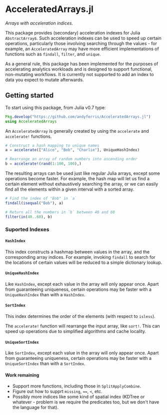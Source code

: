 # AcceleratedArrays.jl

*Arrays with acceleration indices.*

This package provides (secondary) acceleration indexes for Julia `AbstractArray`s. Such
acceleration indexes can be used to speed up certain operations, particularly those
involving searching through the values - for example, an `AcceleratedArray` may have more
efficient implementations of functions such as `findall`, `filter`, and `unique`.

As a general rule, this package has been implemented for the purposes of accelerating
analytics workloads and is designed to support functional, non-mutating workflows. It is
currently not supported to add an index to data you expect to mutate afterwards.

## Getting started

To start using this package, from Julia v0.7 type:

```julia
Pkg.develop("https://github.com/andyferris/AcceleratedArrays.jl")
using AcceleratedArrays
```

An `AcceleratedArray` is generally created by using the `accelerate` and `accelerate!`
functions. 

```julia
# Construct a hash mapping to unique names
a = accelerate(["Alice", "Bob", "Charlie"], UniqueHashIndex)

# Rearrange an array of random numbers into ascending order
b = accelerate!(rand(1:100, 100),)
```

The resulting arrays can be used just like regular Julia arrays, except some operations
become faster. For example, the hash map will let us find a certain element without
exhaustively searching the array, or we can easily find all the elements within a
given interval with a sorted array.

```julia
# Find the index of "Bob" in `a`
findall(isequal("Bob"), a)

# Return all the numbers in `b` between 40 and 60
filter(in(40..60), b)
```

### Suported Indexes

#### `HashIndex`

This index constructs a hashmap between values in the array, and the corresponding array
indices. For example, invoking `findall` to search for the locations of certain values
will be reduced to a simple dictionary lookup.

#### `UniqueHashIndex`

Like `HashIndex`, except each value in the array will only appear once. Apart from
guaranteeing uniqueness, certain operations may be faster with a `UniqueHashIndex` than 
with a `HashIndex`.

#### `SortIndex`

This index determines the order of the elements (with respect to `isless`).

The `accelerate!` function will rearrange the input array, like `sort!`. This can speed
up operations due to simplified algorithms and cache locality.

#### `UniqueSortIndex`

Like `SortIndex`, except each value in the array will only appear once. Apart from
guaranteeing uniqueness, certain operations may be faster with a `UniqueSortIndex` than 
with a `SortIndex`.

#### Work remaining

 * Support more functions, including those in `SplitApplyCombine`.
 * Figure out how to supprt `missing`, `==`, `<`, etc.
 * Possibly more indices like some kind of spatial index (KDTree or whatever - problem
   is we require the predicates too, but we don't have the language for that).
 
